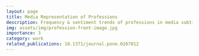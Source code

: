 ```yaml
---
layout: page
title: Media Representation of Professions
description: Frequency & sentiment trends of professions in media subtitles
img: assets/img/profession-front-image.jpg
importance: 3
category: work
related_publications: 10.1371/journal.pone.0267812
---
```


